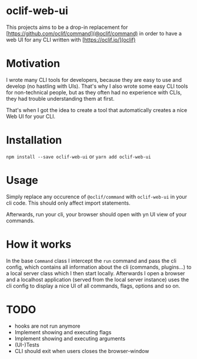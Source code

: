 oclif-web-ui
===============

This projects aims to be a drop-in replacement for [https://github.com/oclif/command](@oclif/command) in order to have a web UI for any CLI written with [https://oclif.io/](oclif)

# Motivation

I wrote many CLI tools for developers, because they are easy to use and develop (no hastling with UIs). That's why I also wrote some easy CLI tools for non-technical people, but as they often had no experience with CLIs, they had trouble understanding them at first.

That's when I got the idea to create a tool that automatically creates a nice Web UI for your CLI.

# Installation

`npm install --save oclif-web-ui` or `yarn add oclif-web-ui`

# Usage

Simply replace any occurence of `@oclif/command` with `oclif-web-ui` in your cli code. This should only affect import statements.

Afterwards, run your cli, your browser should open with yn UI view of your commands.

# How it works

In the base `Command` class I intercept the `run` command and pass the cli config, which contains all information about the cli (commands, plugins...) to a local server class which I then start locally. Afterwards I open a browser and a localhost application (served from the local server instance) uses the cli config to display a nice UI of all commands, flags, options and so on.


# TODO

* hooks are not run anymore
* Implement showing and executing flags
* Implement showing and executing arguments
* (UI-)Tests
* CLI should exit when users closes the browser-window

